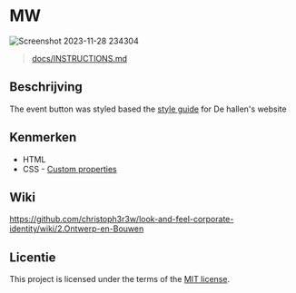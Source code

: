 # MW
 
 
 ![Screenshot 2023-11-28 234304](https://github.com/christoph3r3w/look-and-feel-corporate-identity/assets/144007933/e5d94638-8cf7-4aa0-a01b-ea5c8dbcc320)

 
 
 > [docs/INSTRUCTIONS.md](docs/INSTRUCTIONS.md)



## Beschrijving
The event button was styled based the [style guide](https://christoph3r3w.github.io/look-and-feel-living-styleguide/) for De hallen's website

## Kenmerken
* HTML
* CSS  - [Custom properties](https://github.com/christoph3r3w/look-and-feel-custom-properties/wiki)

## Wiki 
https://github.com/christoph3r3w/look-and-feel-corporate-identity/wiki/2.Ontwerp-en-Bouwen


## Licentie

This project is licensed under the terms of the [MIT license](./LICENSE).
